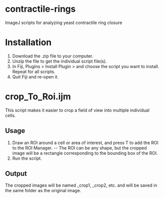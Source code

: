 # contractile-rings
ImageJ scripts for analyzing yeast contractile ring closure

# Installation
1. Download the .zip file to your computer.
2. Unzip the file to get the individual script file(s).
3. In Fiji, Plugins > Install Plugin > and choose the script you want to install. Repeat for all scripts.
4. Quit Fiji and re-open it.

# crop_To_Roi.ijm
This script makes it easier to crop a field of view into multiple individual cells.

## Usage
1. Draw an ROI around a cell or area of interest, and press T to add the ROI to the ROI Manager.
-- The ROI can be any shape, but the cropped image will be a rectangle corresponding to the bounding box of the ROI.
2. Run the script.

## Output
The cropped images will be named <original name>_crop1, <original name>_crop2, etc. and will be saved in the same folder as the original image.
